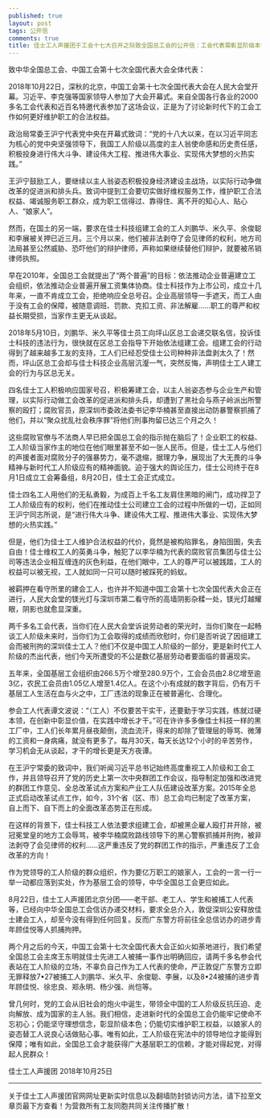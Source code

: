 ```yaml
---
published: true
layout: post
tags: 公开信
comments: true
title: 佳士工人声援团于工会十七大召开之际致全国总工会的公开信：工会代表需彰显阶级本色，敦促广东警方无罪释放佳士工人！
---
```


致中华全国总工会、中国工会第十七次全国代表大会全体代表：

2018年10月22日，深秋的北京，中国工会第十七次全国代表大会在人民大会堂开幕。习近平、李克强等国家领导人参加了大会开幕式。来自全国各行各业的2000多名工会代表和近百名特邀代表参加了这场会议，正是为了讨论新时代下的工会工作如何更好维护职工的合法权益。

政治局常委王沪宁代表党中央在开幕式致词：“党的十八大以来，在以习近平同志为核心的党中央坚强领导下，我国工人阶级以高度的主人翁使命感和历史责任感，积极投身进行伟大斗争、建设伟大工程、推进伟大事业、实现伟大梦想的火热实践。”

王沪宁鼓励工人，要继续以主人翁姿态积极投身经济建设主战场，以实际行动争做改革的促进派和排头兵。致词中提到工会要切实做好维权服务工作，维护职工合法权益、竭诚服务职工群众，成为职工信得过、靠得住、离不开的知心人、贴心人、“娘家人”。

然而，在国土的另一端，要求在佳士科技组建工会的工人刘鹏华、米久平、余俊聪和李展被关押已近三月。三个月以来，他们被非法剥夺了会见律师的权利，地方司法局甚至公然威胁、恐吓他们的辩护律师，声称如果继续替他们辩护，就要被吊销律师执照。

早在2010年，全国总工会就提出了“两个普遍”的目标：依法推动企业普遍建立工会组织，依法推动企业普遍开展工资集体协商。佳士科技作为上市公司，成立十几年来，一直不肯成立工会，拒绝响应全总号召。企业高层领导一手遮天，而工人由于没有工会的保障，被随意调班、罚款、克扣工资、非法解雇……职工的尊严和权益长期受损，当家作主更无从谈起。

2018年5月10日，刘鹏华、米久平等佳士员工向坪山区总工会递交联名信，投诉佳士科技的违法行为，很快就在区总工会指导下开始依法组建工会。组建工会的行动得到了越来越多工友的支持，工人们已经忍受佳士公司种种非法盘剥太久了！然而，坪山区总工会却与佳士科技企业高层沆瀣一气，突然反悔，声明佳士工人建工会的行为与区总无关。

四名佳士工人积极响应国家号召，积极筹建工会，以主人翁姿态参与企业生产和管理，以实际行动做工会改革的促进派和排头兵，却遭到了黑社会与燕子岭派出所警察的殴打；腐败官员，原深圳市委政法委书记李华楠甚至直接出动防暴警察抓捕了他们，并以“聚众扰乱社会秩序罪”将他们刑事拘留已达三个月之久！

这些腐败官僚与不法商人早已把全国总工会的指示抛在脑后了！企业职工的权益、工人阶级当家作主的地位在他们眼里甚至不如一张人民币。但是，佳士工人与他们的声援者面对腐败分子的强暴势力，毫不退缩，据理力争，展现出了大无畏的斗争精神与新时代工人阶级应有的精神面貌。迫于强大的舆论压力，佳士公司终于在8月1日成立工会筹备组，8月20日，佳士工会正式成立。

佳士四名工人用他们的无私勇毅，为成百上千名工友肩住黑暗的闸门，成功捍卫了工人阶级应有的权利，他们在推动佳士公司建立工会的过程中所做的一切，正如同王沪宁同志所说，是“进行伟大斗争、建设伟大工程、推进伟大事业、实现伟大梦想的火热实践。”

但是，他们为佳士工人维护合法权益的代价，竟然是被构陷罪名，身陷囹圄，失去自由！佳士维权工人的英勇斗争，触犯了以李华楠为代表的腐败官员集团与佳士公司等违法企业相互缠连的灰色利益，在他们眼中，工人的尊严可以被践踏，工人的权益可以被无视，工人就如同一只可以随时被踩死的蚂蚁。

被羁押在看守所里的建会工人，也许并不知道中国工会第十七次全国代表大会正在进行，人民大会堂的镁光灯与深圳市第二看守所的高墙阴影杂糅一处，镁光灯越耀眼，阴影也就愈显深重。

两千多名工会代表，当你们在人民大会堂诉说劳动者的荣光时，当你们聚在一起畅谈工人阶级未来时，当你们为工会取得的成绩而欣慰时，你们是否听说了因组建工会而被刑拘的深圳佳士工人？他们不仅是中国工人阶级的一部分，更是新时代工人阶级的杰出代表，他们今天所遭受的不公是数亿基层劳动者要面临的普遍现实。

五年来，全国基层工会组织由266.5万个增至280.9万个，工会会员由2.8亿增至逾3亿，农民工会员由1.05亿人增至1.4亿人。在这个小有成就的数字背后，仍有万千基层工人生活在血与火之中，工厂违法的现象正在被普遍化、合理化。

参会工人代表谭文波说：“（工人）不仅要苦干实干，还要勤于学习实践，练就过硬本领，在创新中彰显价值，在实践中增长才干。”可在许许多多像佳士科技一样的黑工厂中，工人们长年累月昼夜颠倒，流血流汗，得来的却除了管理层的辱骂、微薄的工资和一身病痛，就没有更多了。每月30天，每天长达12个小时的辛苦劳作，学习机会无从谈起，才干的增长更是天方夜谭。

在王沪宁常委的致词中，我们听闻习近平总书记始终高度重视工人阶级和工会工作，并且领导召开了党的历史上第一次中央群团工作会议，指导制定加强和改进党的群团工作意见、全总改革试点方案和产业工人队伍建设改革方案。2015年全总正式启动改革试点工作，如今，31个省（区、市）总工会均已制定了改革方案，自上而下、自下而上的全面改革态势正在形成。

在这样的背景下，佳士科技工人依法要求组建工会，却被黑企雇人殴打并开除，被冠冕堂皇的地方工会辱骂，被李华楠腐败路线领导下的黑心警察抓捕并刑拘，被非法剥夺了会见律师的权利……这严重违反了党的群团工作的指示，严重违反了工会改革的方向！

作为党领导的工人阶级的群众组织，作为要亿万职工的娘家人，工会的一言一行一举一动都应落到实处，作为基层工会的领导，中华全国总工会更应如此。

8月22日，佳士工人声援团北京分团——老干部、老工人、学生和被捕工人代表等，已经向中华全国总工会信访办递交材料，要求全总介入，敦促深圳公安释放佳士建会工人，却至今没有得到任何回复。反而广东警方将前往全总信访办的进步青年顾佳悦等人抓捕拘押。

两个月之后的今天，中国工会第十七次全国代表大会正如火如荼地进行，我们希望全国总工会主席王东明就佳士先进工人被捕一事作出明确回应，请两千多名参会代表站在工人阶级的立场，不辜负自己作为工人代表的使命，严正敦促广东警方立即无罪释放7•27被捕工人刘鹏华、米久平、余俊聪、李展，以及8•24被捕的进步青年顾佳悦、徐忠良、郑永明、杨少强、尚恺等。

曾几何时，党的工会从旧社会的炮火中诞生，带领全中国的工人阶级反抗压迫、走向解放、成为国家的主人翁。我们相信，走进新时代的全国总工会仍能牢记使命不忘初心；仍能坚守理想信念，彰显阶级本色；仍能切实维护职工权益，以娘家人的姿态替工人说良心话做贴心事。唯有如此，工人阶级在宪法中的领导地位才能得到保障；唯有如此，全国总工会才能获得广大基层职工的信赖，才能对得起党，对得起人民群众！

佳士工人声援团
2018年10月25日


---
关于佳士工人声援团官网网址更新实时信息以及翻墙防封锁访问方法，请下拉至文章页最下方查看！为营救所有工友同胞共同关注传播扩散！
